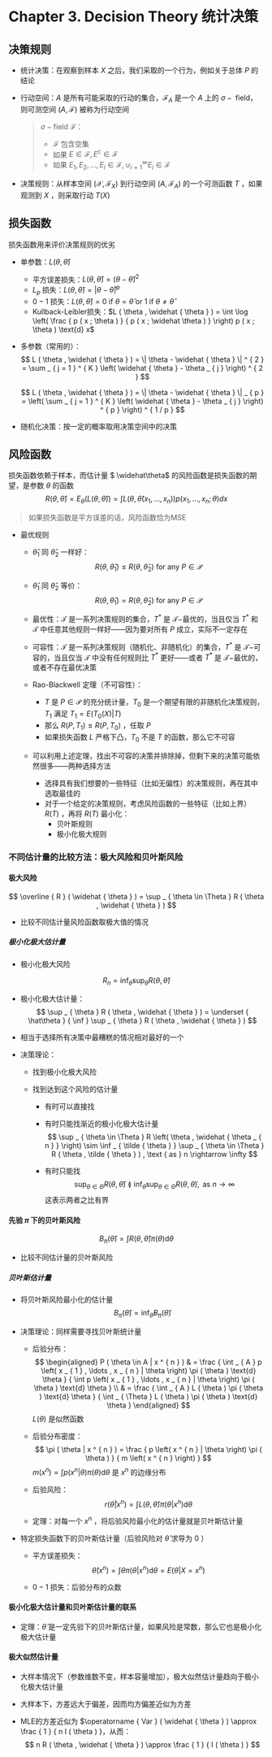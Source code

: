 # Chapter 3. Decision Theory 统计决策



## 决策规则

- 统计决策：在观察到样本 $X$ 之后，我们采取的一个行为，例如关于总体 $P$ 的结论

- 行动空间：$A$ 是所有可能采取的行动的集合，$\mathcal { F } _ { A }$ 是一个 $A$ 上的 $\sigma-\text{ field}$，则可测空间 $( A , \mathcal { F } )$ 被称为行动空间

  > $\sigma-\text{field }\mathcal{F}$：
  >
  > - $\mathcal{F}$ 包含空集
  > - 如果 $E \in \mathcal { F } , E ^ { c } \in \mathcal { F }$
  > - 如果 $E _ { 1 } , E _ { 2 } , \dots , E _ { i } \in \mathcal { F },\cup _ { i = 1 } ^ { \infty } E _ { i } \in \mathcal { F }$

- 决策规则：从样本空间 $\left( \mathcal { X } , \mathcal { F } _ { X } \right)$ 到行动空间 $\left( A , \mathcal { F } _ { A } \right)$ 的一个可测函数 $T$ ，如果观测到 $X$ ，则采取行动 $T(X)$ 



## 损失函数

损失函数用来评价决策规则的优劣

- 单参数：$L ( \theta , \widehat { \theta } )$
  - 平方误差损失：$L ( \theta , \widehat { \theta } ) = ( \theta - \widehat { \theta } ) ^ { 2 }$
  - $L _ { p }$ 损失：$L ( \theta , \widehat { \theta } )=| \theta - \widehat { \theta } | ^ { p }$
  - $0-1$ 损失：$L ( \theta , \widehat { \theta } ) = 0 \text { if } \theta = \widehat { \theta } \text { or } 1 \text { if } \theta \neq \widehat { \theta }$
  - Kullback-Leibler损失：$L ( \theta , \widehat { \theta } ) = \int \log \left( \frac { p ( x ; \theta ) } { p ( x ; \widehat \theta ) } \right) p ( x ; \theta ) \text{d} x$

- 多参数（常用的）：
  $$
  L ( \theta , \widehat { \theta } ) = \| \theta - \widehat { \theta } \| ^ { 2 } = \sum _ { j = 1 } ^ { K } \left( \widehat { \theta } - \theta _ { j } \right) ^ { 2 }
  $$

  $$
  L ( \theta , \widehat { \theta } ) = \| \theta - \widehat { \theta } \| _ { p } = \left( \sum _ { j = 1 } ^ { K } \left( \widehat { \theta } - \theta _ { j } \right) ^ { p } \right) ^ { 1 / p }
  $$




- 随机化决策：按一定的概率取用决策空间中的决策



## 风险函数

损失函数依赖于样本，而估计量 $ \widehat\theta$ 的风险函数是损失函数的期望，是参数 $\theta$ 的函数
$$
R ( \theta , \widehat { \theta } ) = E _ { \theta } ( L ( \theta , \widehat { \theta } ) )= \int L \left( \theta , \widehat { \theta } \left( x _ { 1 } , \ldots , x _ { n } \right) \right) p \left( x _ { 1 } , \ldots , x _ { n } ; \theta \right) d x
$$

> 如果损失函数是平方误差的话，风险函数恰为MSE

- 最优规则

  - $\widehat{\theta}_1$ 同 $\widehat{\theta}_2$ 一样好：
    $$
    R \left( \theta , \widehat { \theta } _ { 1 } \right) \leq R \left( \theta , \widehat { \theta } _ { 2 } \right) \text { for any } P \in \mathcal { P }
    $$

  - $\widehat{\theta}_1$ 同 $\widehat{\theta}_2$ 等价：
    $$
    R \left( \theta , \widehat { \theta } _ { 1 } \right) = R \left( \theta , \widehat { \theta } _ { 2 } \right) \text { for any } P \in \mathcal { P }
    $$

  - 最优性：$\mathcal T$ 是一系列决策规则的集合，$T^*$ 是 $\mathcal T-$最优的，当且仅当 $T^*$ 和 $\mathcal T$ 中任意其他规则一样好——因为要对所有 $P$ 成立，实际不一定存在

  - 可容性：$\mathcal T$ 是一系列决策规则（随机化、非随机化）的集合，$T^*$ 是 $\mathcal T-$可容的，当且仅当 $\mathcal T$ 中没有任何规则比 $T^*$ 更好——或者 $T^*$ 是 $\mathcal T-$最优的，或者不存在最优决策

  - Rao-Blackwell 定理（不可容性）：

    - $T$ 是 $P \in \mathcal{P}$ 的充分统计量，$T_0$ 是一个期望有限的非随机化决策规则，$T_1$ 满足 $T _ { 1 } = E \left( T _ { 0 } ( X ) | T \right)$
    - 那么 $R(P, T_1 ) \le R(P, T_0 )$ ，任取 $P$
    - 如果损失函数 $L$ 严格下凸，$T_0$ 不是 $T$ 的函数，那么它不可容

  - 可以利用上述定理，找出不可容的决策并排除掉，但剩下来的决策可能依然很多——两种选择方法
    - 选择具有我们想要的一些特征（比如无偏性）的决策规则，再在其中选取最佳的
    - 对于一个给定的决策规则，考虑风险函数的一些特征（比如上界）$R(T)$ ，再将 $R(T)$ 最小化：
      - 贝叶斯规则
      - 极小化极大规则



### 不同估计量的比较方法：极大风险和贝叶斯风险



#### 极大风险

$$
\overline { R } ( \widehat { \theta } ) = \sup _ { \theta \in \Theta } R ( \theta , \widehat { \theta } )
$$

- 比较不同估计量风险函数取极大值的情况



##### 极小化极大估计量

- 极小化极大风险

$$
R _ { n } = \inf _ { \widehat { \theta } } \sup _ { \theta } R ( \theta , \widehat { \theta } )
$$

- 极小化极大估计量：
  $$
  \sup _ { \theta } R ( \theta , \widehat { \theta } ) = \underset { \hat\theta } { \inf } \sup _ { \theta } R ( \theta , \widehat { \theta } )
  $$

- 相当于选择所有决策中最糟糕的情况相对最好的一个

- 决策理论：

  - 找到极小化极大风险

  - 找到达到这个风险的估计量

    - 有时可以直接找

    - 有时只能找渐近的极小化极大估计量
      $$
      \sup _ { \theta \in \Theta } R \left( \theta , \widehat { \theta _ { n } } \right) \sim \inf _ { \tilde { \theta } } \sup _ { \theta \in \Theta } R ( \theta , \tilde { \theta } ) , \text { as } n \rightarrow \infty
      $$

    - 有时只能找
      $$
      \sup _ { \theta \in \Theta } R ( \theta , \widehat { \theta } ) \between \inf _ { \tilde { \theta } } \sup _ { \theta \in \Theta } R ( \theta , \tilde { \theta } ) , \text { as } n \rightarrow \infty
      $$
      这表示两者之比有界


#### 先验 $\pi$ 下的贝叶斯风险

$$
B _ { \pi } ( \widehat { \theta } ) = \int R ( \theta , \widehat { \theta } ) \pi ( \theta ) \text{d} \theta
$$

- 比较不同估计量的贝叶斯风险


##### 贝叶斯估计量

- 将贝叶斯风险最小化的估计量
  $$
  B _ { \pi } ( \widehat { \theta } ) = \inf _ { \tilde { \theta } } B _ { \pi } ( \tilde { \theta } )
  $$




- 决策理论：同样需要寻找贝叶斯统计量

  - 后验分布：
    $$
    \begin{aligned} P ( \theta \in A | x ^ { n } ) & = \frac { \int _ { A } p \left( x _ { 1 } , \ldots , x _ { n } | \theta \right) \pi ( \theta ) \text{d} \theta } { \int p \left( x _ { 1 } , \ldots , x _ { n } | \theta \right) \pi ( \theta ) \text{d} \theta } \\ & = \frac { \int _ { A } L ( \theta ) \pi ( \theta ) \text{d} \theta } { \int _ { \Theta } L ( \theta ) \pi ( \theta ) \text{d} \theta } \end{aligned}
    $$
    $L(\theta)$ 是似然函数

  - 后验分布密度：
    $$
    \pi ( \theta | x ^ { n } ) = \frac { p \left( x ^ { n } | \theta \right) \pi ( \theta ) } { m \left( x ^ { n } \right) }
    $$
    $m \left( x ^ { n } \right) = \int p \left( x ^ { n } | \theta \right) \pi ( \theta ) \text{d} \theta$ 是 $x^n$ 的边缘分布

  - 后验风险：
    $$
    r ( \widehat { \theta } | x ^ { n } ) = \int L ( \theta , \widehat { \theta } ) \pi ( \theta | x ^ { n } ) \text{d} \theta
    $$

  - 定理：对每一个 $x^n$ ，将后验风险最小化的估计量就是贝叶斯估计量

- 特定损失函数下的贝叶斯估计量（后验风险对 $\hat\theta$ 求导为 $0$ ）

  - 平方误差损失：
    $$
    \widehat { \theta } \left( x ^ { n } \right) = \int \theta \pi ( \theta | x ^ { n } ) \text{d} \theta = E ( \theta | X = x ^ { n } )
    $$

  - $0-1$ 损失：后验分布的众数



#### 极小化极大估计量和贝叶斯估计量的联系

- 定理：$\widehat{\theta}$ 是一定先验下的贝叶斯估计量，如果风险是常数，那么它也是极小化极大估计量



#### 极大似然估计量

- 大样本情况下（参数维数不变，样本容量增加），极大似然估计量趋向于极小化极大估计量

- 大样本下，方差远大于偏差，因而均方偏差近似为方差

- MLE的方差近似为 $\operatorname { Var } ( \widehat { \theta } ) \approx \frac { 1 } { n I ( \theta ) }，从而：
  $$
  n R ( \theta , \widehat { \theta } ) \approx \frac { 1 } { I ( \theta ) }
  $$

